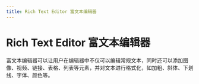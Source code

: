 ```yaml
---
title: Rich Text Editor 富文本编辑器
---
```


# Rich Text Editor 富文本编辑器

<div>富文本编辑器可以让用户在编辑器中不仅可以编辑常规文本，同时还可以添加图像、视频、链接、表格、列表等元素，并对文本进行格式化，如加粗、斜体、下划线、字体、颜色等。</div>
